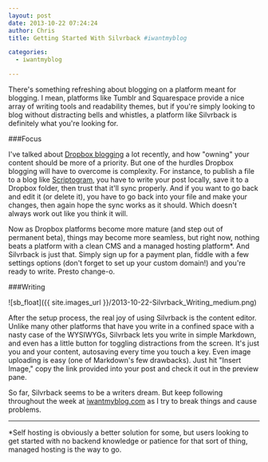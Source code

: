 ```yaml
---
layout: post
date: 2013-10-22 07:24:24
author: Chris
title: Getting Started With Silvrback #iwantmyblog

categories:
  - iwantmyblog

---
```


<!-- excerpt -->

There's something refreshing about blogging on a platform meant for blogging. I mean, platforms like Tumblr and Squarespace provide a nice array of writing tools and readability themes, but if you're simply looking to blog without distracting bells and whistles, a platform like Silvrback is definitely what you're looking for. 

<!-- /excerpt -->

###Focus

I've talked about [Dropbox blogging](http://blog.iwantmyname.com/2013/09/own-your-content-the-rise-of-dropbox-blogging.html) a lot recently, and how "owning" your content should be more of a priority. But one of the hurdles Dropbox blogging will have to overcome is complexity. For instance, to publish a file to a blog like [Scriptogram](http://blog.iwantmyname.com/2013/10/using-scriptogram-the-normal-way-and-with-mou-iwantmyblog.html), you have to write your post locally, save it to a Dropbox folder, then trust that it'll sync properly. And if you want to go back and edit it (or delete it), you have to go back into your file and make your changes, then again hope the sync works as it should. Which doesn't always work out like you think it will.

Now as Dropbox platforms become more mature (and step out of permanent beta), things may become more seamless, but right now, nothing beats a platform with a clean CMS and a managed hosting platform*. And Silvrback is just that. Simply sign up for a payment plan, fiddle with a few settings options (don't forget to set up your custom domain!) and you're ready to write. Presto change-o.

###Writing

![sb_float]({{ site.images_url }}/2013-10-22-Silvrback_Writing_medium.png)

After the setup process, the real joy of using Silvrback is the content editor. Unlike many other platforms that have you write in a confined space with a nasty case of the WYSIWYGs, Silvrback lets you write in simple Markdown, and even has a little button for toggling distractions from the screen. It's just you and your content, autosaving every time you touch a key. Even image uploading is easy (one of Markdown's few drawbacks). Just hit "Insert Image," copy the link provided into your post and check it out in the preview pane. 

So far, Silvrback seems to be a writers dream. But keep following throughout the week at [iwantmyblog.com](http://iwantmyblog.com/) as I try to break things and cause problems.

***

*Self hosting is obviously a better solution for some, but users looking to get started with no backend knowledge or patience for that sort of thing, managed hosting is the way to go.
